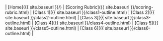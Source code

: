 | [Home]({{ site.baseurl }}/) | [Scoring Rubric]({{ site.baseurl }}/scoring-rubric.html) | [Class 1]({{ site.baseurl }}/class1-outline.html) | [Class 2]({{ site.baseurl }}/class2-outline.html) | [Class 3]({{ site.baseurl }}/class3-outline.html) | [Class 4]({{ site.baseurl }}/class4-outline.html) | [Class 5]({{ site.baseurl }}/class5-outline.html) | [Class 6]({{ site.baseurl }}/class6-outline.html) | 